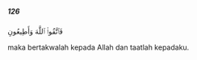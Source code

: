 ##### 126

<span class="ayah">فَٱتَّقُوا۟ ٱللَّهَ وَأَطِيعُونِ</span>

<span class="ayah_translation">maka bertakwalah kepada Allah dan taatlah kepadaku.</span>
